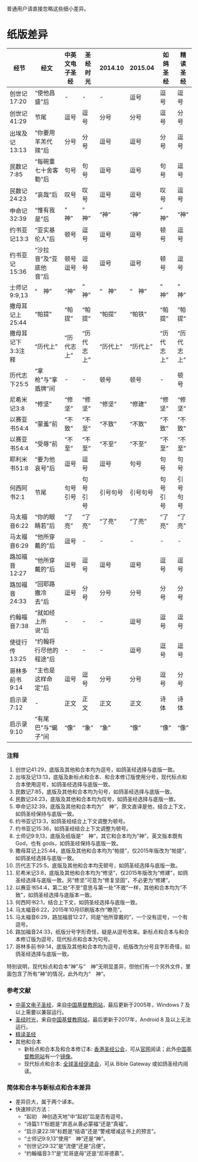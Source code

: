 普通用户请直接忽略这些细小差异。

# 纸版差异
| 经节 | 经文 | 中英文电子圣经 | 圣经时光 | 2014.10 | 2015.04 | 如鸽圣经 | 精读圣经 |
| ---- | ---- | ---- | ---- | -------- | -------- | ------- | ------ |
| 创世记17:20 | “使他昌盛”后 | - | - | - | 逗号 | 逗号 | 逗号 |
| 创世记41:29 | 节尾 | 逗号 | 逗号 | 分号 | 分号 | 逗号 | 分号 |
| 出埃及记13:13 | “你要用羊羔代赎”后 | 分号 | 分号 | 逗号 | 逗号 | 分号 | 逗号 |
| 民数记7:85 | “每碗重七十舍客勒”后 | 句号 | 句号 | 逗号 | 逗号 | 句号 | 逗号 |
| 民数记24:23 | “哀哉”后 | 叹号 | 叹号 | 逗号 | 逗号 | 叹号 | 逗号 |
| 申命记32:39 | “惟有我是”后 | “　神” | “　神” | “神” | “神” | “　神” | “神” |
| 约书亚记13:3 | “亚实基伦人”后 | 顿号 | 逗号 | 逗号 | 逗号 | 顿号 | 逗号 |
| 约书亚记15:36 | “沙拉音”及“亚底他音”后 | 顿号逗号 | 逗号 | 逗号 | 逗号 | 顿号 | 逗号 |
| 士师记9:9,13 | “　神” | “神” | “　神” | “　神” | “　神” | “　神” | “　神” |
| 撒母耳记上25:44 | “帕提” | “帕提” | “帕提” | “帕提” | “帕铁” | “帕提” | “帕提” |
| 撒母耳记下3:3注释 | “历代上” | “历代志上” | “历代志上” | “历代上” | “历代上” | “历代志上” | “历代志上” |
| 历代志下25:5 | “拿枪”与”拿盾牌”间 | - | - | 顿号 | 顿号 | - | 顿号 |
| 尼希米记3:8 | “修坚” | “修坚” | “修坚” | “修坚” | “修建” | “修坚” | “修坚” |
| 以赛亚书54:4 | “蒙羞”前 | “不致” | “不至” | “不致” | “不致” | “不致” | “不致” |
| 以赛亚书54:4 | “受辱”前 | “不至” | “不至” | “不至” | “不至” | “不至” | “不至” |
| 耶利米书51:8 | “要为他哀号”后 | 逗号 | 逗号 | 逗号 | 句号 | 句号 | 句号 |
| 何西阿书2:1 | 节尾 | 句号引号 | 句号引号 | 引号句号 | 引号句号 | 句号引号 | 引号句号 |
| 马太福音6:22 | “你的眼睛若”后 | “了亮” | “了亮” | “了亮” | “了亮” | “了亮” | “了亮” |
| 马太福音6:29 | “他所穿戴的”后 | 逗号 | - | - | - | - | - | - |
| 路加福音12:27 | “他所穿戴的”后 | 逗号 | 逗号 | 逗号 | 逗号 | 逗号 | 逗号 |
| 路加福音24:33 | “回耶路撒冷去”后 | 逗号 | 分号 | 分号 | 分号 | 分号 | 分号 |
| 约翰福音7:38 | “就如经上所说”后 | - | - | - | 逗号 | 逗号 | 逗号 |
| 使徒行传13:25 | “约翰将行尽他的程途”后 | - | - | - | 逗号 | 逗号 | 逗号 |
| 哥林多前书9:14 | “主也是这样命定”后 | 逗号 | 逗号 | 分号 | 分号 | 逗号 | 分号
| 启示录7:12 | - | 正文 | 正文 | 正文 | 正文 | 诗体 | 诗体 |
| 启示录9:10 | “有尾巴”与“蝎子”间 | “像” | “象” | “象”  | “像” | “像” | “像” |

### 注释
1. 创世记41:29，底版及其他和合本均为逗号，如鸽圣经选择与底版一致。
1. 出埃及记13:13，底版及新标点和合本、和合本修订版使用分号，现代标点和合本使用逗号，如鸽圣经选择与底版一致。
1. 民数记7:85，底版及其他和合本均为句号，如鸽圣经选择与底版一致。
1. 民数记24:23，底版及其他和合本均为叹号，如鸽圣经选择与底版一致。
1. 申命记32:39，底版及其他和合本均为“　神”，原文直译是他，结合上下文，如鸽圣经保持与底版一致。
1. 约书亚记13:3，如鸽圣经结合上下文调整为顿号。
1. 约书亚记15:36，如鸽圣经结合上下文调整为顿号。
1. 士师记9:9,13，底版及纸版是“　神”，其它和合本均为“神”，英文版本既有 God，也有 gods，如鸽圣经保持与底版一致。
1. 撒母耳记上25:44，底版及其他和合本均为“帕提”，仅2015年版改为“帕提”，如鸽圣经选择与底版一致。
1. 历代志下25:5，底版及其他和合本均无顿号，如鸽圣经选择与底版一致。
1. 尼希米记3:8，底版及其他和合本均为“修坚”，仅2015年版改为“修建”，如鸽圣经选择与底版一致。另“修坚”可意为“修复坚固”，不必更为“修建”。
1. 以赛亚书54:4，第二处“不至”意思与第一处“不致”一样，其他和合本均为“不致”，如鸽圣经选择与底版本一致。
1. 何西阿书2:1，结合上下文，如鸽圣经选择与底版一致。
1. 马太福音6:22，2015年10月印刷版本作“瞭亮”。
1. 马太福音6:29，路加福音12:27，同是“他所穿戴的”，一个没有逗号，一个有逗号。
1. 路加福音24:33，纸版分号字形奇怪，疑是从逗号改来。新标点和合本与和合本修订版为逗号，现代标点和合本为句号。
1. 哥林多前书9:14，底版及其他和合本均为逗号，纸版改为分号且字形奇怪，如鸽圣经选择与底版一致。

特别说明，现代标点和合本“神”与“　神”无明显差异，但他们有一个另外文件，里面包含了所有“神”的情况，此外均为“　神”。

### 参考文献
- [中英文电子圣经](http://www.ccctspm.org/bibleload)，来自[中国基督教网站](http://bible.ccctspm.org/)，最后更新于2005年，Windows 7 及以上需要以兼容运行。
- [圣经时光](http://www.ccctspm.org/bibleapp)，来自[中国基督教网站](http://bible.ccctspm.org/)，最后更新于2017年，Android 8 及以上无法运行。
- [精读圣经](http://www.christapp.net/)
- 其他和合本
  - 新标点和合本及和合本修订本: [香港圣经公会](https://www.hkbs.org.hk)，可从[官网](http://rcuv.hkbs.org.hk/)阅读；此外[中国基督教网站](http://bible.ccctspm.org/)有一个[镜像](http://bible.ccctspm.org/)。
  - 现代标点和合本: [全球圣经促进会](https://www.globalbibleinitiative.org/)，可从 Bible Gateway 或如鸽圣经内阅读。

### 简体和合本与新标点和合本差异
- 差异巨大，属于两个译本。
- 快速辨识方法：
  - “起初　神创造天地”中“起初”后是否有逗号。
  - “诗篇1:1”标题是“弃恶从善必蒙福”还是“真福”。
  - “启示录22:18”标题是“结语”还是“警戒增减这书上的预言”。
  - “士师记9:9,13”使用“　神”还是“神”。
  - “创世记29:32”是“流便”还是“吕便”。
  - “约翰福音3:1”是“尼哥底母”还是“尼哥德慕”。
